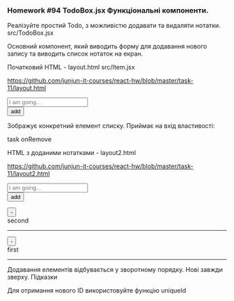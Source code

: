 ### Homework #94 TodoBox.jsx Функціональні компоненти.
Реалізуйте простий Todo, з можливістю додавати та видаляти нотатки.
src/TodoBox.jsx

Основний компонент, який виводить форму для додавання нового запису та виводить список нотаток на екран.

Початковий HTML - layout.html
src/Item.jsx

https://github.com/junjun-it-courses/react-hw/blob/master/task-11/layout.html

<div>
  <div class="mb-3">
    <form class="d-flex">
      <div class="me-3">
        <input type="text" value="" required="" class="form-control" placeholder="I am going...">
      </div>
      <button type="submit" class="btn btn-primary">add</button>
    </form>
  </div>
</div>

Зображує конкретний елемент списку. Приймає на вхід властивості:

task
onRemove

HTML з доданими нотатками - layout2.html

https://github.com/junjun-it-courses/react-hw/blob/master/task-11/layout2.html

<div>
  <div class="mb-3">
    <form class="d-flex">
      <div class="me-3">
        <input type="text" value="" required="" class="form-control" placeholder="I am going...">
      </div>
      <button type="submit" class="btn btn-primary">add</button>
    </form>
  </div>
  <div>
    <div class="row">
      <div class="col-auto">
        <button type="button" class="btn btn-primary btn-sm">-</button>
      </div>
      <div class="col">second</div>
    </div>
    <hr>
  </div>
  <div>
    <div class="row">
      <div class="col-auto">
        <button type="button" class="btn btn-primary btn-sm">-</button>
      </div>
      <div class="col">first</div>
    </div>
    <hr>
  </div>
</div>

Додавання елементів відбувається у зворотному порядку. Нові завжди зверху.
Підказки

Для отримання нового ID використовуйте функцію uniqueId

